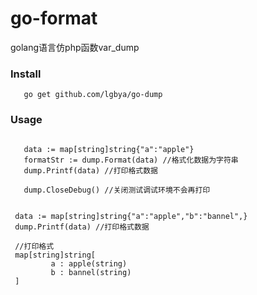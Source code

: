 # go-format
golang语言仿php函数var_dump

### Install
 ```
    go get github.com/lgbya/go-dump
 ```

 ### Usage
 ```
    
    data := map[string]string{"a":"apple"}
    formatStr := dump.Format(data) //格式化数据为字符串
    dump.Printf(data) //打印格式数据

    dump.CloseDebug() //关闭测试调试环境不会再打印

 ```
 
 ```
 
  data := map[string]string{"a":"apple","b":"bannel",}
  dump.Printf(data) //打印格式数据
  
  //打印格式
  map[string]string[
          a : apple(string)
          b : bannel(string)
  ]
 ```
